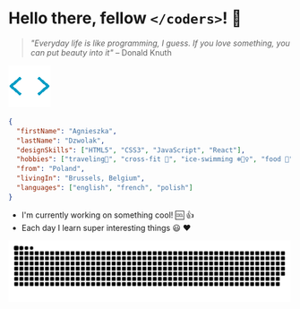 # Hello there, fellow `</coders>`! 👋

> _"Everyday life is like programming, I guess. If you love something, you can
> put beauty into it"_ – Donald Knuth

![gif](./img/gif_2.gif)

```JSON
{
  "firstName": "Agnieszka",
  "lastName": "Dzwolak",
  "designSkills": ["HTML5", "CSS3", "JavaScript", "React"],
  "hobbies": ["traveling🌴", "cross-fit 💪", "ice-swimming ❄️🏊‍♀️", "food 🍔","singing in the shower 🚿🎤"],
  "from": "Poland",
  "livingIn": "Brussels, Belgium",
  "languages": ["english", "french", "polish"]
}
```

- I'm currently working on something cool! 🆒 👍
- Each day I learn super interesting things 😃 ❤️

![snake-game](./img/snake-game.svg)
